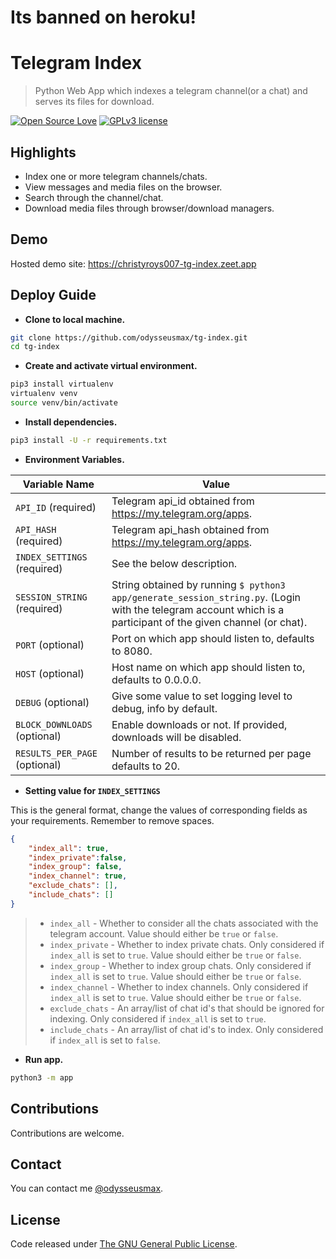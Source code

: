 # Its banned on heroku!
# Telegram Index

> Python Web App which indexes a telegram channel(or a chat) and serves its files for download.

[![Open Source Love](https://badges.frapsoft.com/os/v1/open-source.png?v=103)](.)  [![GPLv3 license](https://img.shields.io/badge/License-GPLv3-blue.svg)](LICENSE)

## Highlights

* Index one or more telegram channels/chats.
* View messages and media files on the browser.
* Search through the channel/chat.
* Download media files through browser/download managers.

## Demo

Hosted demo site: <https://christyroys007-tg-index.zeet.app>

## Deploy Guide

* **Clone to local machine.**

``` bash
git clone https://github.com/odysseusmax/tg-index.git
cd tg-index
```

* **Create and activate virtual environment.**

``` bash
pip3 install virtualenv
virtualenv venv
source venv/bin/activate
```

* **Install dependencies.**

``` bash
pip3 install -U -r requirements.txt
```

* **Environment Variables.**

| Variable Name | Value
|------------- | -------------
| `API_ID` (required) | Telegram api_id obtained from <https://my.telegram.org/apps>.
| `API_HASH` (required) | Telegram api_hash obtained from <https://my.telegram.org/apps>.
| `INDEX_SETTINGS` (required) | See the below description.
| `SESSION_STRING` (required) | String obtained by running `$ python3 app/generate_session_string.py`. (Login with the telegram account which is a participant of the given channel (or chat).
| `PORT` (optional) | Port on which app should listen to, defaults to 8080.
| `HOST` (optional) | Host name on which app should listen to, defaults to 0.0.0.0.
| `DEBUG` (optional) | Give some value to set logging level to debug, info by default.
| `BLOCK_DOWNLOADS` (optional) | Enable downloads or not. If provided, downloads will be disabled.
| `RESULTS_PER_PAGE` (optional) | Number of results to be returned per page defaults to 20.

* **Setting value for `INDEX_SETTINGS`**

This is the general format, change the values of corresponding fields as your requirements. Remember to remove spaces.

``` json
{
    "index_all": true,
    "index_private":false,
    "index_group": false,
    "index_channel": true,
    "exclude_chats": [],
    "include_chats": []
}
```
>
> * `index_all` - Whether to consider all the chats associated with the telegram account. Value should either be `true` or `false`.
> * `index_private` - Whether to index private chats. Only considered if `index_all` is set to `true`. Value should either be `true` or `false`.
> * `index_group` - Whether to index group chats. Only considered if `index_all` is set to `true`. Value should either be `true` or `false`.
> * `index_channel` - Whether to index channels. Only considered if `index_all` is set to `true`. Value should either be `true` or `false`.
> * `exclude_chats` - An array/list of chat id's that should be ignored for indexing. Only considered if `index_all` is set to `true`.
> * `include_chats` - An array/list of chat id's to index. Only considered if `index_all` is set to `false`.

* **Run app.**

``` bash
python3 -m app
```

## Contributions

Contributions are welcome.

## Contact

You can contact me [@odysseusmax](https://tx.me/odysseusmax).

## License

Code released under [The GNU General Public License](LICENSE).
